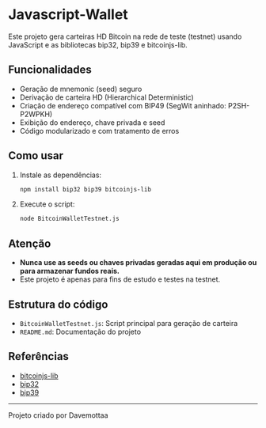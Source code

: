 # Javascript-Wallet

Este projeto gera carteiras HD Bitcoin na rede de teste (testnet) usando JavaScript e as bibliotecas bip32, bip39 e bitcoinjs-lib.

## Funcionalidades
- Geração de mnemonic (seed) seguro
- Derivação de carteira HD (Hierarchical Deterministic)
- Criação de endereço compatível com BIP49 (SegWit aninhado: P2SH-P2WPKH)
- Exibição do endereço, chave privada e seed
- Código modularizado e com tratamento de erros

## Como usar
1. Instale as dependências:
	```bash
	npm install bip32 bip39 bitcoinjs-lib
	```
2. Execute o script:
	```bash
	node BitcoinWalletTestnet.js
	```

## Atenção
- **Nunca use as seeds ou chaves privadas geradas aqui em produção ou para armazenar fundos reais.**
- Este projeto é apenas para fins de estudo e testes na testnet.

## Estrutura do código
- `BitcoinWalletTestnet.js`: Script principal para geração de carteira
- `README.md`: Documentação do projeto

## Referências
- [bitcoinjs-lib](https://github.com/bitcoinjs/bitcoinjs-lib)
- [bip32](https://github.com/bitcoinjs/bip32)
- [bip39](https://github.com/bitcoinjs/bip39)

---
Projeto criado por Davemottaa